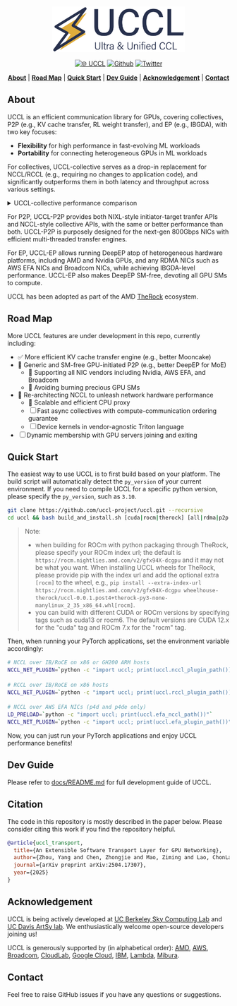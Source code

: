 <div align="center">

<p align="center"> <img src="./docs/images/uccl_logo.png" alt="" width="300"> </p>

[![🌐 UCCL](https://img.shields.io/badge/-Visit%20Website-5865F2?style=for-the-badge)](https://uccl-project.github.io/) [![Github](https://img.shields.io/badge/UCCL-000000?style=for-the-badge&logo=github&logoColor=000&logoColor=white)](https://github.com/uccl-project/uccl) [![Twitter](https://img.shields.io/badge/UCCL-white?style=for-the-badge&logo=X&logoColor=000&color=000&labelColor=white)](https://x.com/uccl_proj)
<p align="center">
    <a href="#about"><b>About</b></a> | 
    <a href="#road-map"><b>Road Map</b></a> | 
    <a href="#quick-start"><b>Quick Start</b></a> | 
    <a href="#dev-guide"><b>Dev Guide</b></a> | 
    <a href="#acknowledgement"><b>Acknowledgement</b></a> |
    <a href="#contact"><b>Contact</b></a>
</p>

</div>

## About 

UCCL is an efficient communication library for GPUs, covering collectives, P2P (e.g., KV cache transfer, RL weight transfer), and EP (e.g., IBGDA), with two key focuses: 
* **Flexibility** for high performance in fast-evolving ML workloads
* **Portability** for connecting heterogeneous GPUs in ML workloads

For collectives, UCCL-collective serves as a drop-in replacement for NCCL/RCCL (e.g., requiring no changes to application code), and significantly outperforms them in both latency and throughput across various settings. 

<details>
<summary>UCCL-collective performance comparison</summary>

* On six HGX servers (across two racks) with 8x400G CX-7 RoCE NICs and 8xH100 GPUs, UCCL-collective outperforms NCCL by up to **2.5x** for AllReduce:
  <p align="left"> <img src="./docs/images/allreduce_6_hgx.png" alt="" width="600"> </p>

* On four AWS `p4d.24xlarge` instances with 4x100G EFA NICs and 8xA100 GPUs, UCCL-collective outperforms NCCL by up to **3.3x** for AlltoAll: 
  <p align="left"> <img src="./docs/images/alltoall_4_p4d.png" alt="" width="600"> </p>

* On two AWS `g4dn.8xlarge` instances with 1x50G ENA NICs and 1xT4 GPUs within the same cluster placement group, UCCL-collective outperforms NCCL by up to **3.7x** for AllReduce: 
  <p align="left"> <img src="./docs/images/allreduce_2_g4dn.png" alt="" width="600"> </p>

More specifically, UCCL-collective aims to: 
* rearchitect the CCL layer (while keeping NCCL APIs) to unleash the full potential of network hardware
* rearchitect the network transport layer to be fast and extensible
* support heterogeneous GPU and networking vendors such as Nvidia, AMD, and Broadcom
* become an open and collaborative platform for GPU communication research

UCCL-collective has built a fast and extensible transport layer in software, which has created many benefits. 
For example, existing network transports under NCCL (i.e., kernel TCP and RDMA) leverage one or few network paths to stream huge data volumes, thus prone to congestion happening in datacenter networks. 
Instead, UCCL-collective employs packet spraying in software to leverage abundant network paths to avoid "single-path-of-congestion". 
More benefits include: 1) packet spraying with 256 paths, 2) advanced congestion control such as latency-based and receiver-driven ones, 3) efficient loss recovery by selective repeat, and 4) widely usable in public clouds with legacy NICs and Ethernet. 

Feel free to check out our full [technical report](https://arxiv.org/pdf/2504.17307) and [slides](https://drive.google.com/file/d/1YsgMNPeCV797sYPiCWAT0AMfc0WgIhP0/view?usp=sharing).
</details>

For P2P, UCCL-P2P provides both NIXL-style initiator-target tranfer APIs and NCCL-style collective APIs, with the same or better performance than both. UCCL-P2P is purposely designed for the next-gen 800Gbps NICs with efficient multi-threaded transfer engines. 

For EP, UCCL-EP allows running DeepEP atop of heterogeneous hardware platforms, including AMD and Nvidia GPUs, and any RDMA NICs such as AWS EFA NICs and Broadcom NICs, while achieving IBGDA-level performance. UCCL-EP also makes DeepEP SM-free, devoting all GPU SMs to compute. 

UCCL has been adopted as part of the AMD [TheRock](https://github.com/ROCm/TheRock) ecosystem.

## Road Map

More UCCL features are under development in this repo, currently including: 
- ✅ More efficient KV cache transfer engine (e.g., better Mooncake)
- 🚧 Generic and SM-free GPU-initiated P2P (e.g., better DeepEP for MoE)
  - 🚧 Supporting all NIC vendors including Nvidia, AWS EFA, and Broadcom
  - 🚧 Avoiding burning precious GPU SMs
- 🚧 Re-architecting NCCL to unleash network hardware performance
  - 🚧 Scalable and efficient CPU proxy
  - ☐ Fast async collectives with compute-communication ordering guarantee
  - ☐ Device kernels in vendor-agnostic Triton language
- ☐ Dynamic membership with GPU servers joining and exiting


## Quick Start

The easiest way to use UCCL is to first build based on your platform. The build script will automatically detect the `py_version` of your current environment. If you need to compile UCCL for a specific python version, please specify the `py_version`, such as `3.10`. 

```bash
git clone https://github.com/uccl-project/uccl.git --recursive
cd uccl && bash build_and_install.sh [cuda|rocm|therock] [all|rdma|p2p|efa|ep] [py_version] [rocm_index_url]
```
> Note: 
> - when building for ROCm with python packaging through TheRock, please specify your ROCm index url; the default is `https://rocm.nightlies.amd.com/v2/gfx94X-dcgpu` and it may not be what you want. When installing UCCL wheels for TheRock, please provide pip with the index url and add the optional extra `[rocm]` to the wheel, e.g., `pip install --extra-index-url https://rocm.nightlies.amd.com/v2/gfx94X-dcgpu wheelhouse-therock/uccl-0.0.1.post4+therock-py3-none-manylinux_2_35_x86_64.whl[rocm]`.
> - you can build with different CUDA or ROCm versions by specifying tags such as cuda13 or rocm6. The default versions are CUDA 12.x for the "cuda" tag and ROCm 7.x for the "rocm" tag.

Then, when running your PyTorch applications, set the environment variable accordingly: 
```bash
# NCCL over IB/RoCE on x86 or GH200 ARM hosts
NCCL_NET_PLUGIN=`python -c "import uccl; print(uccl.nccl_plugin_path())"`

# RCCL over IB/RoCE on x86 hosts
NCCL_NET_PLUGIN=`python -c "import uccl; print(uccl.rccl_plugin_path())"`

# NCCL over AWS EFA NICs (p4d and p4de only)
LD_PRELOAD=`python -c "import uccl; print(uccl.efa_nccl_path())"`
NCCL_NET_PLUGIN=`python -c "import uccl; print(uccl.efa_plugin_path())"`
```

Now, you can just run your PyTorch applications and enjoy UCCL performance benefits! 

## Dev Guide

Please refer to [docs/README.md](docs/README.md) for full development guide of UCCL.

## Citation
The code in this repository is mostly described in the paper below. Please consider citing this work if you find the repository helpful. 

```bibtex
@article{uccl_transport,
  title={An Extensible Software Transport Layer for GPU Networking},
  author={Zhou, Yang and Chen, Zhongjie and Mao, Ziming and Lao, ChonLam and Yang, Shuo and Kannan, Pravein Govindan and Gao, Jiaqi and Zhao, Yilong and Wu, Yongji and You, Kaichao and others},
  journal={arXiv preprint arXiv:2504.17307},
  year={2025}
}
```

## Acknowledgement

UCCL is being actively developed at [UC Berkeley Sky Computing Lab](https://sky.cs.berkeley.edu/) and [UC Davis ArtSy lab](https://github.com/artsy-lab). We enthusiastically welcome open-source developers joining us! 

UCCL is generously supported by (in alphabetical order): 
[AMD](https://www.amd.com/en.html), 
[AWS](https://aws.amazon.com/), 
[Broadcom](https://www.broadcom.com/), 
[CloudLab](https://www.cloudlab.us/), 
[Google Cloud](https://cloud.google.com/), 
[IBM](https://www.ibm.com/), 
[Lambda](https://lambda.ai/),
[Mibura](https://www.mibura.com/).

## Contact
Feel free to raise GitHub issues if you have any questions or suggestions. 
